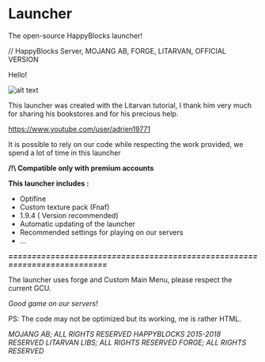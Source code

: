 # Launcher

The open-source HappyBlocks launcher!

// HappyBlocks Server, MOJANG AB, FORGE, LITARVAN, OFFICIAL VERSION

Hello!

![alt text](https://www.happyblocks.info/img/launcher.png "Screenshot du launcher")

This launcher was created with the Litarvan tutorial, I thank him very much for sharing his bookstores and for his precious help.

https://www.youtube.com/user/adrien19771

It is possible to rely on our code while respecting the work provided, we spend a lot of time in this launcher

**/!\ Compatible only with premium accounts**


**This launcher includes :**
- Optifine
- Custom texture pack (Fnaf)
- 1.9.4 ( Version recommended)
- Automatic updating of the launcher
- Recommended settings for playing on our servers
- ...

***==========================================================================***

The launcher uses forge and Custom Main Menu, please respect the current GCU.

*Good game on our servers!*

PS: The code may not be optimized but its working, me is rather HTML.

*MOJANG AB; ALL RIGHTS RESERVED
HAPPYBLOCKS 2015-2018 RESERVED
LITARVAN LIBS; ALL RIGHTS RESERVED
FORGE; ALL RIGHTS RESERVED*
